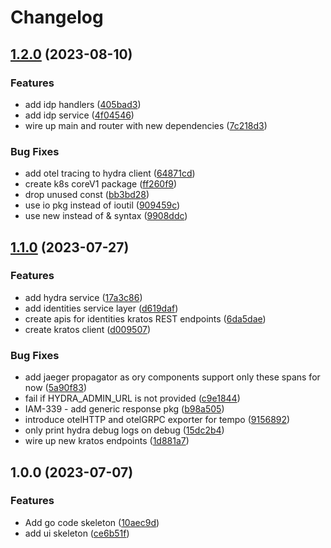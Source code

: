 # Changelog

## [1.2.0](https://github.com/canonical/identity-platform-admin-ui/compare/v1.1.0...v1.2.0) (2023-08-10)


### Features

* add idp handlers ([405bad3](https://github.com/canonical/identity-platform-admin-ui/commit/405bad314cb3b3a79b0455b74b7a123cb09818b7))
* add idp service ([4f04546](https://github.com/canonical/identity-platform-admin-ui/commit/4f04546e2a1f75f16ce36a1bea051ce012d8e44c))
* wire up main and router with new dependencies ([7c218d3](https://github.com/canonical/identity-platform-admin-ui/commit/7c218d3ea8fd9413e808afa7f54a265a3e1dec6d))


### Bug Fixes

* add otel tracing to hydra client ([64871cd](https://github.com/canonical/identity-platform-admin-ui/commit/64871cdb232a92ebb11b4ed0d05282898cdc9f9d))
* create k8s coreV1 package ([ff260f9](https://github.com/canonical/identity-platform-admin-ui/commit/ff260f927d1930fb587ac515962fe4605b2d9223))
* drop unused const ([bb3bd28](https://github.com/canonical/identity-platform-admin-ui/commit/bb3bd28a0f1df6904d5f6355b9bcc198276d8db7))
* use io pkg instead of ioutil ([909459c](https://github.com/canonical/identity-platform-admin-ui/commit/909459c1041391d6906e20ecbe9c129523c8774f))
* use new instead of & syntax ([9908ddc](https://github.com/canonical/identity-platform-admin-ui/commit/9908ddc30301816b623d0bf8e064cae1c1dd91f6))

## [1.1.0](https://github.com/canonical/identity-platform-admin-ui/compare/v1.0.0...v1.1.0) (2023-07-27)


### Features

* add hydra service ([17a3c86](https://github.com/canonical/identity-platform-admin-ui/commit/17a3c866cffcf5ef8c5f54881482ccfe2f4b4d1d))
* add identities service layer ([d619daf](https://github.com/canonical/identity-platform-admin-ui/commit/d619dafe04f3452402f488a4f75739cfdc68b2d5))
* create apis for identities kratos REST endpoints ([6da5dae](https://github.com/canonical/identity-platform-admin-ui/commit/6da5dae6f73602c80057ed20b2de7bdb06288fcb))
* create kratos client ([d009507](https://github.com/canonical/identity-platform-admin-ui/commit/d009507359360bbd1fa05b494e5db25d68721d77))


### Bug Fixes

* add jaeger propagator as ory components support only these spans for now ([5a90f83](https://github.com/canonical/identity-platform-admin-ui/commit/5a90f838f224add360c81aeaf88a66e2811a7185))
* fail if HYDRA_ADMIN_URL is not provided ([c9e1844](https://github.com/canonical/identity-platform-admin-ui/commit/c9e18449a2cef297ed34414ec1a5b88177ce9b38))
* IAM-339 - add generic response pkg ([b98a505](https://github.com/canonical/identity-platform-admin-ui/commit/b98a505ac3ababddb27a0b903842db4f73a65e1d))
* introduce otelHTTP and otelGRPC exporter for tempo ([9156892](https://github.com/canonical/identity-platform-admin-ui/commit/91568926bc441372c4b342a5cdd42433b6fbd3fb))
* only print hydra debug logs on debug ([15dc2b4](https://github.com/canonical/identity-platform-admin-ui/commit/15dc2b4ba473384569b13fcbc84ecb29cfb021d4))
* wire up new kratos endpoints ([1d881a7](https://github.com/canonical/identity-platform-admin-ui/commit/1d881a70ddfed165ba85017d517f56e9e7b2c490))

## 1.0.0 (2023-07-07)


### Features

* Add go code skeleton ([10aec9d](https://github.com/canonical/identity-platform-admin-ui/commit/10aec9d8f2181d7c6c0d5cc2aebf861381827139))
* add ui skeleton ([ce6b51f](https://github.com/canonical/identity-platform-admin-ui/commit/ce6b51ff0659c16751b7d2371d4b19f399cad59a))
